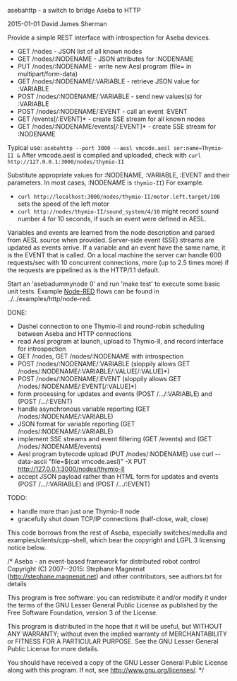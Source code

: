 asebahttp - a switch to bridge Aseba to HTTP

2015-01-01 David James Sherman <david dot sherman at inria dot fr>

Provide a simple REST interface with introspection for Aseba devices.

- GET  /nodes                                 - JSON list of all known nodes
- GET  /nodes/:NODENAME                       - JSON attributes for :NODENAME
- PUT  /nodes/:NODENAME                       - write new Aesl program (file= in multipart/form-data)
- GET  /nodes/:NODENAME/:VARIABLE             - retrieve JSON value for :VARIABLE
- POST /nodes/:NODENAME/:VARIABLE             - send new values(s) for :VARIABLE
- POST /nodes/:NODENAME/:EVENT                - call an event :EVENT
- GET  /events\[/:EVENT\]*                      - create SSE stream for all known nodes
- GET  /nodes/:NODENAME/events\[/:EVENT\]*      - create SSE stream for :NODENAME

Typical use: `asebahttp --port 3000 --aesl vmcode.aesl ser:name=Thymio-II &`
After vmcode.aesl is compiled and uploaded, check with `curl http://127.0.0.1:3000/nodes/thymio-II`
                
Substitute appropriate values for :NODENAME, :VARIABLE, :EVENT and their parameters. In most cases,
:NODENAME is `thymio-II`) For example.
- `curl http://localhost:3000/nodes/thymio-II/motor.left.target/100`
  sets the speed of the left motor
- `curl http://nodes/thymio-II/sound_system/4/10`
  might record sound number 4 for 10 seconds, if such an event were defined in AESL.
                
Variables and events are learned from the node description and parsed from AESL source when provided.
Server-side event (SSE) streams are updated as events arrive.
If a variable and an event have the same name, it is the EVENT that is called.
On a local machine the server can handle 600 requests/sec with 10 concurrent connections,
more (up to 2.5 times more) if the requests are pipelined as is the HTTP/1.1 default.

Start an 'asebadummynode 0' and run 'make test' to execute some basic unit tests.
Example [Node-RED](http://nodered.org) flows can be found in ../../examples/http/node-red.

DONE:
- Dashel connection to one Thymio-II and round-robin scheduling between Aseba and HTTP connections
- read Aesl program at launch, upload to Thymio-II, and record interface for introspection
- GET /nodes, GET /nodes/:NODENAME with introspection
- POST /nodes/:NODENAME/:VARIABLE (sloppily allows GET /nodes/:NODENAME/:VARIABLE/:VALUE\[/:VALUE\]*)
- POST /nodes/:NODENAME/:EVENT (sloppily allows GET /nodes/:NODENAME/:EVENT\[/:VALUE\]*)
- form processing for updates and events (POST /.../:VARIABLE) and (POST /.../:EVENT)
- handle asynchronous variable reporting (GET /nodes/:NODENAME/:VARIABLE)
- JSON format for variable reporting (GET /nodes/:NODENAME/:VARIABLE)
- implement SSE streams and event filtering (GET /events) and (GET /nodes/:NODENAME/events)
- Aesl program bytecode upload (PUT /nodes/:NODENAME)
  use curl --data-ascii "file=$(cat vmcode.aesl)" -X PUT http://127.0.0.1:3000/nodes/thymio-II
- accept JSON payload rather than HTML form for updates and events (POST /.../:VARIABLE) and (POST /.../:EVENT)

TODO:
- handle more than just one Thymio-II node
- gracefully shut down TCP/IP connections (half-close, wait, close)

This code borrows from the rest of Aseba, especially switches/medulla and examples/clients/cpp-shell,
which bear the copyright and LGPL 3 licensing notice below.


/*
Aseba - an event-based framework for distributed robot control
Copyright (C) 2007--2015:
Stephane Magnenat <stephane at magnenat dot net>
(http://stephane.magnenat.net)
and other contributors, see authors.txt for details

This program is free software: you can redistribute it and/or modify
it under the terms of the GNU Lesser General Public License as published
by the Free Software Foundation, version 3 of the License.

This program is distributed in the hope that it will be useful,
but WITHOUT ANY WARRANTY; without even the implied warranty of
MERCHANTABILITY or FITNESS FOR A PARTICULAR PURPOSE.  See the
GNU Lesser General Public License for more details.

You should have received a copy of the GNU Lesser General Public License
along with this program. If not, see <http://www.gnu.org/licenses/>.
*/